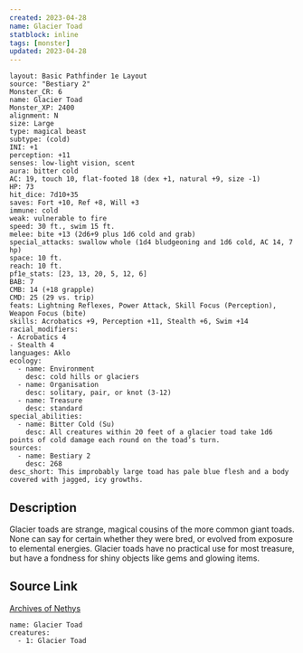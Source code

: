 ```yaml
---
created: 2023-04-28
name: Glacier Toad
statblock: inline
tags: [monster]
updated: 2023-04-28
---
```

```statblock
layout: Basic Pathfinder 1e Layout
source: "Bestiary 2"
Monster_CR: 6
name: Glacier Toad
Monster_XP: 2400
alignment: N
size: Large
type: magical beast
subtype: (cold)
INI: +1
perception: +11
senses: low-light vision, scent
aura: bitter cold
AC: 19, touch 10, flat-footed 18 (dex +1, natural +9, size -1)
HP: 73
hit_dice: 7d10+35
saves: Fort +10, Ref +8, Will +3
immune: cold
weak: vulnerable to fire
speed: 30 ft., swim 15 ft.
melee: bite +13 (2d6+9 plus 1d6 cold and grab)
special_attacks: swallow whole (1d4 bludgeoning and 1d6 cold, AC 14, 7 hp)
space: 10 ft.
reach: 10 ft.
pf1e_stats: [23, 13, 20, 5, 12, 6]
BAB: 7
CMB: 14 (+18 grapple)
CMD: 25 (29 vs. trip)
feats: Lightning Reflexes, Power Attack, Skill Focus (Perception), Weapon Focus (bite)
skills: Acrobatics +9, Perception +11, Stealth +6, Swim +14
racial_modifiers:
- Acrobatics 4
- Stealth 4
languages: Aklo
ecology:
  - name: Environment
    desc: cold hills or glaciers
  - name: Organisation
    desc: solitary, pair, or knot (3-12)
  - name: Treasure
    desc: standard
special_abilities:
  - name: Bitter Cold (Su)
    desc: All creatures within 20 feet of a glacier toad take 1d6 points of cold damage each round on the toad’s turn.
sources:
  - name: Bestiary 2
    desc: 268
desc_short: This improbably large toad has pale blue flesh and a body covered with jagged, icy growths.
```
## Description
Glacier toads are strange, magical cousins of the more common giant toads. None can say for certain whether they were bred, or evolved from exposure to elemental energies. Glacier toads have no practical use for most treasure, but have a fondness for shiny objects like gems and glowing items.
## Source Link
[Archives of Nethys](https://aonprd.com/MonsterDisplay.aspx?ItemName=Glacier%20Toad)
```encounter-table
name: Glacier Toad
creatures:
  - 1: Glacier Toad
```
